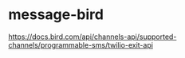 # message-bird
https://docs.bird.com/api/channels-api/supported-channels/programmable-sms/twilio-exit-api
